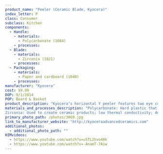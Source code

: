 ```yaml
---
product_name: "Peeler (Ceramic Blade, Kyocera)"
index_letter: P
class: Consumer
subclass: Kitchen
components:
  - Handle:
    - materials:
      - Polycarbonate (1084)
    - processes:
  - Blade:
    - materials:
      - Zirconia (1021)
    - processes:
  - Packaging:
    - materials:
      - Paper and cardboard (1040)
    - processes:
manufacturer: "Kyocera"
cost: $9.99
DOP: 9/1/2014
POP: Board & Basket
product_description: "Kyocera’s horizontal Y peeler features two eye corers to remove imperfections and a comfortable ergonomic handle that complements the Revolution Series cutlery line."
materials_and_processes_description: "Polycarbonate: Hard plastic that's light and waterproof
Zirconia: Used to create ceramic products; low thermal conductivity; dense; can maintain sharp edges longer than othertypes of ceramic materials"
primary_photo_path: /photos/3069.jpg
link_to_manufacturer_website: "http://kyoceraadvancedceramics.com"
additional_photos:
  - additional_photo_path: ""
HIMvideos:
  - https://www.youtube.com/watch?v=uSTL2hvo48k
  - https://www.youtube.com/watch?v=-AnamT-7Aiw
---
```


